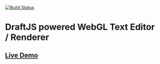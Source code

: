 [![Build Status](https://travis-ci.org/dakom/webgl-text-editor.svg?branch=master)](https://travis-ci.org/dakom/webgl-text-editor)

# DraftJS powered WebGL Text Editor / Renderer

## [Live Demo](https://dakom.github.io/webgl-text-editor)


